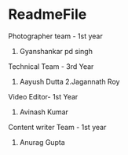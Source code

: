 
# ReadmeFile
Photographer team - 1st year 

1. Gyanshankar pd singh


Technical Team - 3rd Year

1. Aayush Dutta
2.Jagannath Roy

Video Editor- 1st Year
1. Avinash Kumar

Content writer Team - 1st year

1. Anurag Gupta

